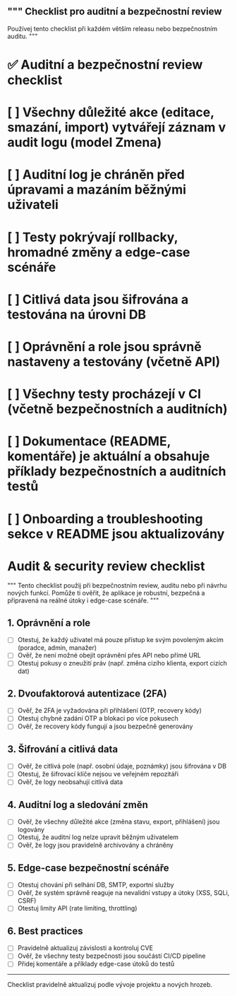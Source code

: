 """
Checklist pro auditní a bezpečnostní review
-------------------------------------------
Používej tento checklist při každém větším releasu nebo bezpečnostním auditu.
"""

# ✅ Auditní a bezpečnostní review checklist
#
# [ ] Všechny důležité akce (editace, smazání, import) vytvářejí záznam v audit logu (model Zmena)
# [ ] Auditní log je chráněn před úpravami a mazáním běžnými uživateli
# [ ] Testy pokrývají rollbacky, hromadné změny a edge-case scénáře
# [ ] Citlivá data jsou šifrována a testována na úrovni DB
# [ ] Oprávnění a role jsou správně nastaveny a testovány (včetně API)
# [ ] Všechny testy procházejí v CI (včetně bezpečnostních a auditních)
# [ ] Dokumentace (README, komentáře) je aktuální a obsahuje příklady bezpečnostních a auditních testů
# [ ] Onboarding a troubleshooting sekce v README jsou aktualizovány

# Audit & security review checklist

"""
Tento checklist použij při bezpečnostním review, auditu nebo při návrhu nových funkcí. Pomůže ti ověřit, že aplikace je robustní, bezpečná a připravená na reálné útoky i edge-case scénáře.
"""

## 1. Oprávnění a role
- [ ] Otestuj, že každý uživatel má pouze přístup ke svým povoleným akcím (poradce, admin, manažer)
- [ ] Ověř, že není možné obejít oprávnění přes API nebo přímé URL
- [ ] Otestuj pokusy o zneužití práv (např. změna cizího klienta, export cizích dat)

## 2. Dvoufaktorová autentizace (2FA)
- [ ] Ověř, že 2FA je vyžadována při přihlášení (OTP, recovery kódy)
- [ ] Otestuj chybné zadání OTP a blokaci po více pokusech
- [ ] Ověř, že recovery kódy fungují a jsou bezpečně generovány

## 3. Šifrování a citlivá data
- [ ] Ověř, že citlivá pole (např. osobní údaje, poznámky) jsou šifrována v DB
- [ ] Otestuj, že šifrovací klíče nejsou ve veřejném repozitáři
- [ ] Ověř, že logy neobsahují citlivá data

## 4. Auditní log a sledování změn
- [ ] Ověř, že všechny důležité akce (změna stavu, export, přihlášení) jsou logovány
- [ ] Otestuj, že auditní log nelze upravit běžným uživatelem
- [ ] Ověř, že logy jsou pravidelně archivovány a chráněny

## 5. Edge-case bezpečnostní scénáře
- [ ] Otestuj chování při selhání DB, SMTP, exportní služby
- [ ] Ověř, že systém správně reaguje na nevalidní vstupy a útoky (XSS, SQLi, CSRF)
- [ ] Otestuj limity API (rate limiting, throttling)

## 6. Best practices
- [ ] Pravidelně aktualizuj závislosti a kontroluj CVE
- [ ] Ověř, že všechny testy bezpečnosti jsou součástí CI/CD pipeline
- [ ] Přidej komentáře a příklady edge-case útoků do testů

---

Checklist pravidelně aktualizuj podle vývoje projektu a nových hrozeb.

